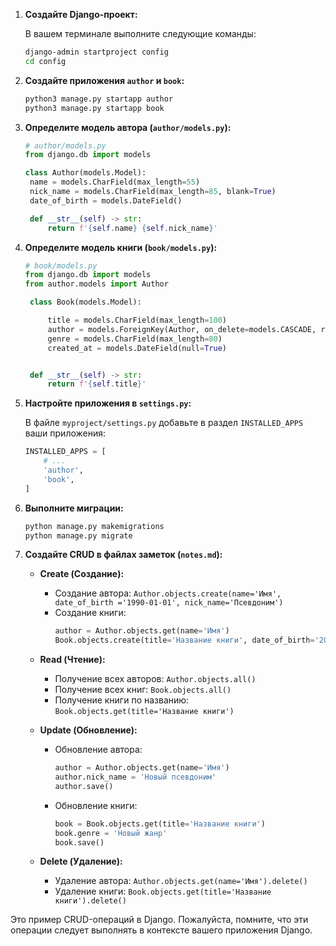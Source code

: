 
1. **Создайте Django-проект:**
   
   В вашем терминале выполните следующие команды:

   ```bash
   django-admin startproject config
   cd config
   ```

2. **Создайте приложения `author` и `book`:**
   
   ```bash
   python3 manage.py startapp author
   python3 manage.py startapp book
   ```

3. **Определите модель автора (`author/models.py`):**

   ```python
   # author/models.py
   from django.db import models

   class Author(models.Model):
    name = models.CharField(max_length=55)
    nick_name = models.CharField(max_length=85, blank=True)
    date_of_birth = models.DateField()

    def __str__(self) -> str:
        return f'{self.name} {self.nick_name}'


   ```

4. **Определите модель книги (`book/models.py`):**

   ```python
   # book/models.py
   from django.db import models
   from author.models import Author

    class Book(models.Model):

        title = models.CharField(max_length=100)
        author = models.ForeignKey(Author, on_delete=models.CASCADE, related_name='books')
        genre = models.CharField(max_length=80)
        created_at = models.DateField(null=True)


    def __str__(self) -> str:
        return f'{self.title}'
   ```

5. **Настройте приложения в `settings.py`:**

   В файле `myproject/settings.py` добавьте в раздел `INSTALLED_APPS` ваши приложения:

   ```python
   INSTALLED_APPS = [
       # ...
       'author',
       'book',
   ]
   ```

6. **Выполните миграции:**

   ```bash
   python manage.py makemigrations
   python manage.py migrate
   ```

7. **Создайте CRUD в файлах заметок (`notes.md`):**

   - **Create (Создание):**
     - Создание автора: `Author.objects.create(name='Имя', date_of_birth ='1990-01-01', nick_name='Псевдоним')`
     - Создание книги: 
       ```python
       author = Author.objects.get(name='Имя')
       Book.objects.create(title='Название книги', date_of_birth='2022-01-01', genre='Жанр', author=author)
       ```

   - **Read (Чтение):**
     - Получение всех авторов: `Author.objects.all()`
     - Получение всех книг: `Book.objects.all()`
     - Получение книги по названию: `Book.objects.get(title='Название книги')`

   - **Update (Обновление):**
     - Обновление автора: 
       ```python
       author = Author.objects.get(name='Имя')
       author.nick_name = 'Новый псевдоним'
       author.save()
       ```
     - Обновление книги:
       ```python
       book = Book.objects.get(title='Название книги')
       book.genre = 'Новый жанр'
       book.save()
       ```

   - **Delete (Удаление):**
     - Удаление автора: `Author.objects.get(name='Имя').delete()`
     - Удаление книги: `Book.objects.get(title='Название книги').delete()`

Это пример CRUD-операций в Django. Пожалуйста, помните, что эти операции следует выполнять в контексте вашего приложения Django.